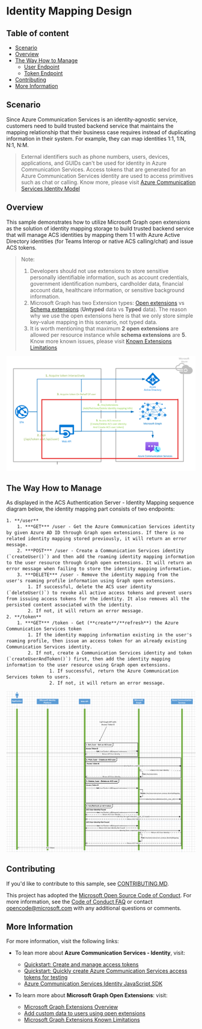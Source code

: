 # Identity Mapping Design

## Table of content

- [Scenario](#scenario)
- [Overview](#overview)
- [The Way How to Manage](#the-way-how-to-manage)
  - [User Endpoint](#user-endpoint)
  - [Token Endpoint](#token-endpoint)
- [Contributing](#contributing)
- [More Information](#more-information)

## Scenario

Since Azure Communication Services is an identity-agnostic service, customers need to build trusted backend service that maintains the mapping relationship that their business case requires instead of duplicating information in their system. For example, they can map identities 1:1, 1:N, N:1, N:M.

>External identifiers such as phone numbers, users, devices, applications, and GUIDs can't be used for identity in Azure Communication Services. Access tokens that are generated for an Azure Communication Services identity are used to access primitives such as chat or calling. Know more, please visit [Azure Communication Services Identity Model](https://docs.microsoft.com/azure/communication-services/concepts/identity-model)

## Overview

This sample demonstrates how to utilize Microsoft Graph open extensions as the solution of identity mapping storage to build trusted backend service that will manage ACS identities by mapping them 1:1 with Azure Active Directory identities (for Teams Interop or native ACS calling/chat) and issue ACS tokens.

> Note: 
>
> 1. Developers should not use extensions to store sensitive personally identifiable information, such as account credentials, government identification numbers, cardholder data, financial account data, healthcare information, or sensitive background information.
> 2. Microsoft Graph has two Extension types: [Open extensions](https://docs.microsoft.com/graph/extensibility-overview#open-extensions) vs [Schema extensions](https://docs.microsoft.com/graph/extensibility-overview#schema-extensions) (**Untyped** data vs **Typed** data). The reason why we use the open extensions here is that we only store simple key-value mapping in this scenario, not typed data.
> 3. It is worth mentioning that maximum **2** **open extensions** are allowed per resource instance while **schema extensions** are **5**. Know more known issues, please visit [Known Extensions Limitations](https://docs.microsoft.com/graph/known-issues#extensions)

![ ACS Authentication Server - Identity Mapping Flow](../images/ACS-Authentication-Server-Sample_Identity-Mapping-Flow.png)

## The Way How to Manage

As displayed in the ACS Authentication Server - Identity Mapping sequence diagram below, the identity mapping part consists of two endpoints:

 	1. **/user**
      	1. ***GET*** /user - Get the Azure Communication Services identity by given Azure AD ID through Graph open extensions. If there is no related identity mapping stored previously, it will return an error message.
      	2. ***POST*** /user - Create a Communication Services identity (`createUser()`) and then add the roaming identity mapping information to the user resource through Graph open extensions. It will return an error message when failing to store the identity mapping information.
      	3. ***DELETE*** /user - Remove the identity mapping from the user's roaming profile information using Graph open extensions.
           	1. If successful, delete the ACS user identity (`deleteUser()`) to revoke all active access tokens and prevent users from issuing access tokens for the identity. It also removes all the persisted content associated with the identity.
           	2. If not, it will return an error message.
 	2. **/token**
      	1. ***GET*** /token - Get (**create**/**refresh**) the Azure Communication Services token
           	1. If the identity mapping information existing in the user's roaming profile, then issue an access token for an already existing Communication Services identity.
           	2. If not, create a Communication Services identity and token (`createUserAndToken()`) first, then add the identity mapping information to the user resource using Graph open extensions.
                	1. If successful, return the Azure Communication Services token to users.
                	2. If not, it will return an error message.

![ACS Authentication Server - Identity Mapping Sequence Diagram](../images/ACS-Authentication-Server-Sample_Identity-Mapping-Sequence.png)

## Contributing

If you'd like to contribute to this sample, see [CONTRIBUTING.MD](../../CONTRIBUTING.md).

This project has adopted the [Microsoft Open Source Code of Conduct](https://opensource.microsoft.com/codeofconduct/). For more information, see the [Code of Conduct FAQ](https://opensource.microsoft.com/codeofconduct/faq/) or contact [opencode@microsoft.com](mailto:opencode@microsoft.com) with any additional questions or comments.

## More Information

For more information, visit the following links:

- To lean more about **Azure Communication Services - Identity**, visit:

  - [Quickstart: Create and manage access tokens](https://docs.microsoft.com/azure/communication-services/quickstarts/access-tokens?pivots=programming-language-javascript)
  - [Quickstart: Quickly create Azure Communication Services access tokens for testing](https://docs.microsoft.com/azure/communication-services/quickstarts/identity/quick-create-identity)
  - [Azure Communication Services Identity JavaScript SDK](https://azuresdkdocs.blob.core.windows.net/$web/javascript/azure-communication-identity/1.0.0/index.html)
- To learn more about **Microsoft Graph Open Extensions**: visit:
  - [Microsoft Graph Extensions Overview](https://docs.microsoft.com/graph/extensibility-overview)
  - [Add custom data to users using open extensions](https://docs.microsoft.com/graph/extensibility-open-users)
  - [Microsoft Graph Extensions Known Limitations](https://docs.microsoft.com/graph/known-issues#extensions)

